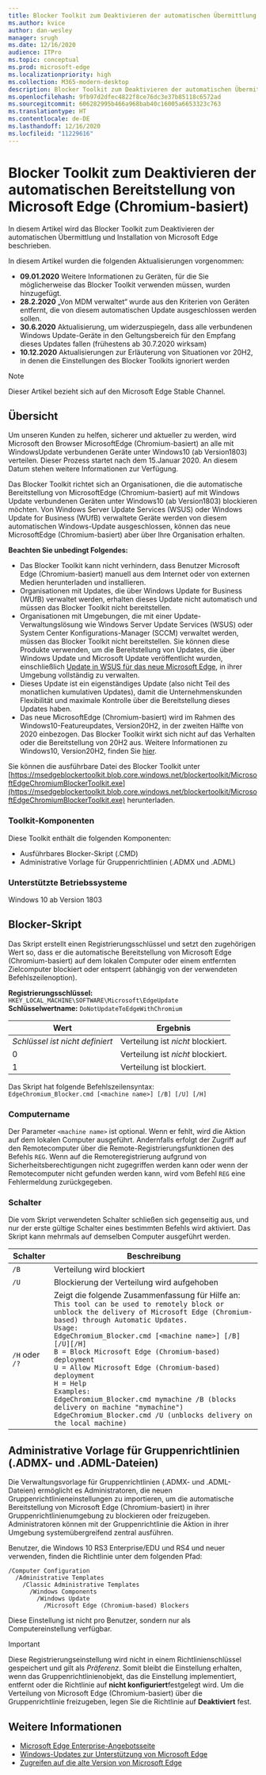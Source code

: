 ```yaml
---
title: Blocker Toolkit zum Deaktivieren der automatischen Übermittlung von Microsoft Edge
ms.author: kvice
author: dan-wesley
manager: srugh
ms.date: 12/16/2020
audience: ITPro
ms.topic: conceptual
ms.prod: microsoft-edge
ms.localizationpriority: high
ms.collection: M365-modern-desktop
description: Blocker Toolkit zum Deaktivieren der automatischen Übermittlung von Microsoft Edge
ms.openlocfilehash: 9fb97d2dfec4822f8ce76dc3e37b85118c6572ad
ms.sourcegitcommit: 606282995b466a968bab40c16005a6653323c763
ms.translationtype: HT
ms.contentlocale: de-DE
ms.lasthandoff: 12/16/2020
ms.locfileid: "11229616"
---
```

# Blocker Toolkit zum Deaktivieren der automatischen Bereitstellung von Microsoft Edge (Chromium-basiert)

In diesem Artikel wird das Blocker Toolkit zum Deaktivieren der automatischen Übermittlung und Installation von Microsoft Edge beschrieben.

In diesem Artikel wurden die folgenden Aktualisierungen vorgenommen:

- **09.01.2020** Weitere Informationen zu Geräten, für die Sie möglicherweise das Blocker Toolkit verwenden müssen, wurden hinzugefügt.
- **28.2.2020** „Von MDM verwaltet“ wurde aus den Kriterien von Geräten entfernt, die von diesem automatischen Update ausgeschlossen werden sollen.
- **30.6.2020** Aktualisierung, um widerzuspiegeln, dass alle verbundenen Windows Update-Geräte in den Geltungsbereich für den Empfang dieses Updates fallen (frühestens ab 30.7.2020 wirksam)
- **10.12.2020** Aktualisierungen zur Erläuterung von Situationen vor 20H2, in denen die Einstellungen des Blocker Toolkits ignoriert werden

> [!NOTE]
> Dieser Artikel bezieht sich auf den Microsoft Edge Stable Channel.

## Übersicht

Um unseren Kunden zu helfen, sicherer und aktueller zu werden, wird Microsoft den Browser MicrosoftEdge (Chromium-basiert) an alle mit WindowsUpdate verbundenen Geräte unter Windows10 (ab Version1803) verteilen. Dieser Prozess startet nach dem 15.Januar 2020. An diesem Datum stehen weitere Informationen zur Verfügung.

Das Blocker Toolkit richtet sich an Organisationen, die die automatische Bereitstellung von MicrosoftEdge (Chromium-basiert) auf mit Windows Update verbundenen Geräten unter Windows10 (ab Version1803) blockieren möchten. Von Windows Server Update Services (WSUS) oder Windows Update for Business (WUfB) verwaltete Geräte werden von diesem automatischen Windows-Update ausgeschlossen, können das neue MicrosoftEdge (Chromium-basiert) aber über Ihre Organisation erhalten.

**Beachten Sie unbedingt Folgendes:**

- Das Blocker Toolkit kann nicht verhindern, dass Benutzer Microsoft Edge (Chromium-basiert) manuell aus dem Internet oder von externen Medien herunterladen und installieren.
- Organisationen mit Updates, die über Windows Update for Business (WUfB) verwaltet werden, erhalten dieses Update nicht automatisch und müssen das Blocker Toolkit nicht bereitstellen.
- Organisationen mit Umgebungen, die mit einer Update-Verwaltungslösung wie Windows Server Update Services (WSUS) oder System Center Konfigurations-Manager (SCCM) verwaltet werden, müssen das Blocker Toolkit nicht bereitstellen. Sie können diese Produkte verwenden, um die Bereitstellung von Updates, die über Windows Update und Microsoft Update veröffentlicht wurden, einschließlich [Update in WSUS für das neue Microsoft Edge](https://support.microsoft.com/help/4584642/update-in-wsus-for-the-new-microsoft-edge), in ihrer Umgebung vollständig zu verwalten.
- Dieses Update ist ein eigenständiges Update (also nicht Teil des monatlichen kumulativen Updates), damit die Unternehmenskunden Flexibilität und maximale Kontrolle über die Bereitstellung dieses Updates haben.
- Das neue MicrosoftEdge (Chromium-basiert) wird im Rahmen des Windows10-Featureupdates, Version20H2, in der zweiten Hälfte von 2020 einbezogen. Das Blocker Toolkit wirkt sich nicht auf das Verhalten oder die Bereitstellung von 20H2 aus. Weitere Informationen zu Windows10, Version20H2, finden Sie [hier](https://blogs.windows.com/windowsexperience/2020/06/16/whats-next-for-windows-10-updates/).

Sie können die ausführbare Datei des Blocker Toolkit unter [https://msedgeblockertoolkit.blob.core.windows.net/blockertoolkit/MicrosoftEdgeChromiumBlockerToolkit.exe](https://msedgeblockertoolkit.blob.core.windows.net/blockertoolkit/MicrosoftEdgeChromiumBlockerToolkit.exe) herunterladen.

### Toolkit-Komponenten

Diese Toolkit enthält die folgenden Komponenten:

- Ausführbares Blocker-Skript (.CMD)
- Administrative Vorlage für Gruppenrichtlinien (.ADMX und .ADML)

### Unterstützte Betriebssysteme

Windows 10 ab Version 1803

## Blocker-Skript

Das Skript erstellt einen Registrierungsschlüssel und setzt den zugehörigen Wert so, dass er die automatische Bereitstellung von Microsoft Edge (Chromium-basiert) auf dem lokalen Computer oder einem entfernten Zielcomputer blockiert oder entsperrt (abhängig von der verwendeten Befehlszeilenoption).

**Registrierungsschlüssel:** `HKEY_LOCAL_MACHINE\SOFTWARE\Microsoft\EdgeUpdate`<br>
**Schlüsselwertname:** `DoNotUpdateToEdgeWithChromium`

| Wert                | Ergebnis                         |
|----------------------|--------------------------------|
| *Schlüssel ist nicht definiert* | Verteilung ist *nicht* blockiert. |
| 0                    | Verteilung ist *nicht* blockiert. |
| 1                    | Verteilung ist blockiert.       |

Das Skript hat folgende Befehlszeilensyntax:<br>
`EdgeChromium_Blocker.cmd [<machine name>] [/B] [/U] [/H]`

### Computername

Der Parameter `<machine name>` ist optional. Wenn er fehlt, wird die Aktion auf dem lokalen Computer ausgeführt. Andernfalls erfolgt der Zugriff auf den Remotecomputer über die Remote-Registrierungsfunktionen des Befehls `REG`. Wenn auf die Remoteregistrierung aufgrund von Sicherheitsberechtigungen nicht zugegriffen werden kann oder wenn der Remotecomputer nicht gefunden werden kann, wird vom Befehl `REG` eine Fehlermeldung zurückgegeben.

### Schalter

Die vom Skript verwendeten Schalter schließen sich gegenseitig aus, und nur der erste gültige Schalter eines bestimmten Befehls wird aktiviert. Das Skript kann mehrmals auf demselben Computer ausgeführt werden.

| Schalter       | Beschreibung                              |
|--------------|------------------------------------------|
| `/B`         | Verteilung wird blockiert                      |
| `/U`         | Blockierung der Verteilung wird aufgehoben                    |
| `/H` oder `/?` | Zeigt die folgende Zusammenfassung für Hilfe an:<br>`This tool can be used to remotely block or unblock the delivery of Microsoft Edge (Chromium-based) through Automatic Updates.`<br> `Usage:`<br>`EdgeChromium_Blocker.cmd [<machine name>] [/B][/U][/H]`<br>`B = Block Microsoft Edge (Chromium-based) deployment`<br>`U = Allow Microsoft Edge (Chromium-based) deployment`<br>`H = Help`<br>`Examples:`<br>`EdgeChromium_Blocker.cmd mymachine /B (blocks delivery on machine "mymachine")`<br>`EdgeChromium_Blocker.cmd /U (unblocks delivery on the local machine)`<br> |

## Administrative Vorlage für Gruppenrichtlinien (.ADMX- und .ADML-Dateien)

Die Verwaltungsvorlage für Gruppenrichtlinien (.ADMX- und .ADML-Dateien) ermöglicht es Administratoren, die neuen Gruppenrichtlinieneinstellungen zu importieren, um die automatische Bereitstellung von Microsoft Edge (Chromium-basiert) in ihrer Gruppenrichtlinienumgebung zu blockieren oder freizugeben. Administratoren können mit der Gruppenrichtlinie die Aktion in ihrer Umgebung systemübergreifend zentral ausführen.

Benutzer, die Windows 10 RS3 Enterprise/EDU und RS4 und neuer verwenden, finden die Richtlinie unter dem folgenden Pfad:

```
/Computer Configuration  
  /Administrative Templates
    /Classic Administrative Templates
      /Windows Components
        /Windows Update  
          /Microsoft Edge (Chromium-based) Blockers  
```

Diese Einstellung ist nicht pro Benutzer, sondern nur als Computereinstellung verfügbar.

> [!IMPORTANT]
> Diese Registrierungseinstellung wird nicht in einem Richtlinienschlüssel gespeichert und gilt als *Präferenz*. Somit bleibt die Einstellung erhalten, wenn das Gruppenrichtlinienobjekt, das die Einstellung implementiert, entfernt oder die Richtlinie auf **nicht konfiguriert**festgelegt wird. Um die Verteilung von Microsoft Edge (Chromium-basiert) über die Gruppenrichtlinie freizugeben, legen Sie die Richtlinie auf **Deaktiviert** fest.

## Weitere Informationen

- [Microsoft Edge Enterprise-Angebotsseite](https://www.microsoftedgeinsider.com/enterprise)
- [Windows-Updates zur Unterstützung von Microsoft Edge](https://docs.microsoft.com/deployedge/microsoft-edge-sysupdate-windows-updates)
- [Zugreifen auf die alte Version von Microsoft Edge](https://docs.microsoft.com/deployedge/microsoft-edge-sysupdate-access-old-edge)
